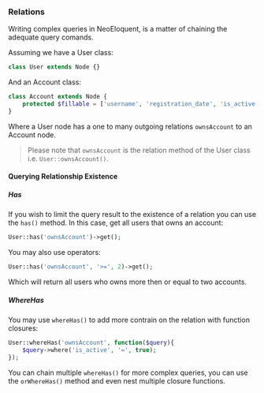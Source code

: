 ### Relations

Writing complex queries in NeoEloquent, is a matter of chaining the adequate query comands.

Assuming we have a User class:

```php
class User extends Node {}
```

And an Account class:

```php
class Account extends Node {
    protected $fillable = ['username', 'registration_date', 'is_active'];
}
```

Where a User node has a one to many outgoing relations `ownsAccount` to an Account node.
>Please note that `ownsAccount` is the relation method of the User class i.e. `User::ownsAccount()`.

#### Querying Relationship Existence

##### Has
If you wish to limit the query result to the existence of a relation you can use the `has()` method. In this case, get all users that owns an account:

```php
User::has('ownsAccount')->get();
```

You may also use operators:

```php
User::has('ownsAccount', '>=', 2)->get();
```

Which will return all users who owns more then or equal to two accounts.

##### WhereHas
You may use `whereHas()` to add more contrain on the relation with function closures:

```php
User::whereHas('ownsAccount', function($query){
    $query->where('is_active', '=', true);
});
```

You can chain multiple `whereHas()` for more complex queries, you can use the `orWhereHas()` method and even nest multiple closure functions.
